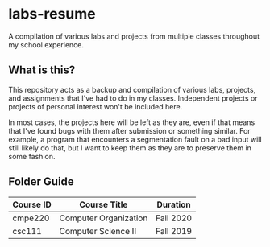 # labs-resume
A compilation of various labs and projects from multiple classes throughout my school experience.

## What is this?
This repository acts as a backup and compilation of various labs, projects, and assignments that I've had to do in my classes.
Independent projects or projects of personal interest won't be included here.

In most cases, the projects here will be left as they are, even if that means that I've found bugs with them after submission or something similar.
For example, a program that encounters a segmentation fault on a bad input will still likely do that, but I want to keep them as they are to preserve them in some fashion.

## Folder Guide
| Course ID | Course Title          | Duration  |
| --------- | ------------          | --------  |
| cmpe220   | Computer Organization | Fall 2020 |
| csc111    | Computer Science II   | Fall 2019 |
